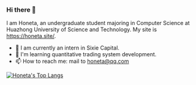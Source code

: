 ### Hi there 👋

I am Honeta, an undergraduate student majoring in Computer Science at Huazhong University of Science and Technology. My site is https://honeta.site/.

- 🔭 I am currently an intern in Sixie Capital.
- 🌱 I'm learning quantitative trading system development.
- 📫 How to reach me: mail to honeta@qq.com

[![Honeta's Top Langs](https://github-readme-stats.vercel.app/api/top-langs/?username=Honeta&count_private=true&exclude_repo=honeta.site,husthxj.top)](https://github.com/anuraghazra/github-readme-stats)
